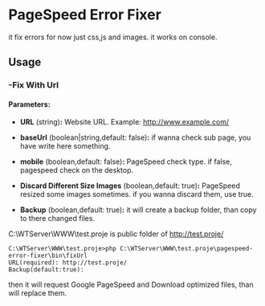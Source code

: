 # PageSpeed Error Fixer
it fix errors for now just css,js and images.
it works on console.


## Usage
### -Fix With Url
#### Parameters:
- **URL** (string)**:** Website URL. Example: http://www.example.com/

- **baseUrl** (boolean|string,default: false)**:** if wanna check sub page, you have write here something.

- **mobile** (boolean,default: false)**:** PageSpeed check type. if false, pagespeed check on the desktop.

- **Discard Different Size Images** (boolean,default: true)**:** PageSpeed resized some images sometimes. if you wanna discard them, use true.

- **Backup** (boolean,default: true)**:** it will create a backup folder, than copy to there changed files.

C:\WTServer\WWW\test.proje is public folder of http://test.proje/
```
C:\WTServer\WWW\test.proje>php C:\WTServer\WWW\test.proje\pagespeed-error-fixer\bin\fixUrl
URL(required): http://test.proje/
Backup(default:true):
```
then it will request Google PageSpeed and Download optimized files, than will replace them.